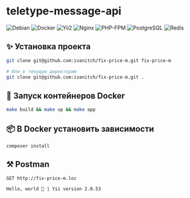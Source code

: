 # teletype-message-api

![Debian](https://img.shields.io/badge/Debian-12-A81D33?logo=debian&logoColor=white)
![Docker](https://img.shields.io/badge/Docker-28.1-2496ED?logo=docker&logoColor=white)
![Yii2](https://img.shields.io/badge/Yii2-2.0-83B81A?logo=yii&logoColor=white)
![Nginx](https://img.shields.io/badge/Nginx-1.27-009639?logo=nginx&logoColor=white)
![PHP-FPM](https://img.shields.io/badge/PHP_FPM-8.4-777BB4?logo=php&logoColor=white)
![PostgreSQL](https://img.shields.io/badge/PostgreSQL-17.5-4169E1?logo=postgresql&logoColor=white)
![Redis](https://img.shields.io/badge/Redis-8.0-DC382D?logo=redis&logoColor=white)


## ✨ Установка проекта 
```bash
git clone git@github.com:ivanitch/fix-price-m.git fix-price-m

# Или в текущую директорию
git clone git@github.com:ivanitch/fix-price-m.git .
```

## 🚀 Запуск контейнеров Docker
```bash  
make build && make up && make app
```

## 📦 В Docker  установить зависимости 
```
composer install
```

## ⚒️ Postman 

```
GET http://fix-price-m.loc
```

```
Hello, world 👋 | Yii version 2.0.53
```

